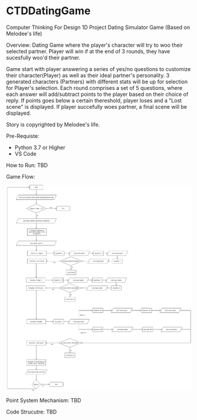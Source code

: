 # CTDDatingGame
Computer Thinking For Design 1D Project Dating Simulator Game (Based on Melodee's life)

Overview: 
Dating Game where the player's character will try to woo their selected partner.
Player will win if at the end of 3 rounds,
they have sucesfully woo'd their partner.

Game start with player answering a series of yes/no questions to customize their character(Player) as well as their ideal partner's personality.
3 generated characters (Partners) with different stats will be up for selection for Player's selection.
Each round comprises a set of 5 questions, where each answer will add/subtract points to the player based on their choice of reply.
If points goes below a certain thereshold, player loses and a "Lost scene" is displayed.
If player succefully woes partner, a final scene will be displayed.

Story is copyrighted by Melodee's life.

Pre-Requiste:
- Python 3.7 or Higher
- VS Code

How to Run:
TBD

Game Flow:

<img src="GitFiles/Game Flow.png" width="700" />


Point System Mechanism:
TBD

Code Strucutre:
TBD
